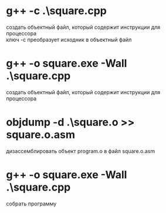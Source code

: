 # g++ -c .\square.cpp  
создать объектный файл, который содержит инструкции для процессора  
ключ -с преобразует исходник в объектный файл  

# g++ -o square.exe -Wall .\square.cpp  
создать объектный файл, который содержит инструкции для процессора  

# objdump -d .\square.o >> square.o.asm  
дизассемблировать объект program.o в файл square.o.asm   

# g++ -o square.exe -Wall .\square.cpp  
собрать программу  

